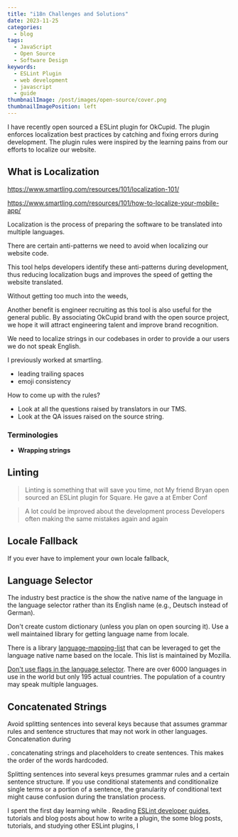 ```yaml
---
title: "i18n Challenges and Solutions"
date: 2023-11-25
categories:
  - blog
tags:
  - JavaScript
  - Open Source
  - Software Design
keywords:
  - ESLint Plugin
  - web development
  - javascript
  - guide
thumbnailImage: /post/images/open-source/cover.png
thumbnailImagePosition: left
---
```


I have recently open sourced a ESLint plugin for OkCupid. The plugin enforces localization best practices by catching and fixing errors during development. The plugin rules were inspired by the learning pains from our efforts to localize our website.

<!--more-->

## What is Localization

<https://www.smartling.com/resources/101/localization-101/>

<https://www.smartling.com/resources/101/how-to-localize-your-mobile-app/>

Localization is the process of preparing the software to be translated into multiple languages.

There are certain anti-patterns we need to avoid when localizing our website code.

This tool helps developers identify these anti-patterns during development, thus reducing localization bugs and improves the speed of getting the website translated.

Without getting too much into the weeds,

Another benefit is engineer recruiting as this tool is also useful for the general public. By associating OkCupid brand with the open source project, we hope it will attract engineering talent and improve brand recognition.

We need to localize strings in our codebases in order to provide a our users we do not speak English.

I previously worked at smartling.

- leading trailing spaces
- emoji consistency

How to come up with the rules?

- Look at all the questions raised by translators in our TMS.
- Look at the QA issues raised on the source string.

### Terminologies

- **Wrapping strings**

## Linting

> Linting is something that will save you time, not
> My friend Bryan open sourced an ESLint plugin for Square. He gave a at Ember Conf

> A lot could be improved about the development process Developers often making the same mistakes again and again

## Locale Fallback

If you ever have to implement your own locale fallback,

## Language Selector

The industry best practice is the show the native name of the language in the language selector rather than its English name (e.g., Deutsch instead of German).

Don't create custom dictionary (unless you plan on open sourcing it). Use a well maintained library for getting language name from locale.

There is a library [language-mapping-list](https://github.com/mozilla/language-mapping-list) that can be leveraged to get the language native name based on the locale. This list is maintained by Mozilla.

[Don't use flags in the language selector](https://davidboniface.net/best-practice-for-presenting-website-language-selection/). There are over 6000 languages in use in the world but only 195 actual countries. The population of a country may speak multiple languages.

## Concatenated Strings

Avoid splitting sentences into several keys because that assumes grammar rules and sentence structures that may not work in other languages. Concatenation during

. concatenating strings and placeholders to create sentences. This makes the order of the words hardcoded.

Splitting sentences into several keys presumes grammar rules and a certain sentence structure. If you use conditional statements and conditionalize single terms or a portion of a sentence, the granularity of conditional text might cause confusion during the translation process.

I spent the first day learning while . Reading [ESLint developer guides](https://eslint.org/docs/developer-guide/), tutorials and blog posts about how to write a plugin, the some blog posts, tutorials, and studying other ESLint plugins, I
